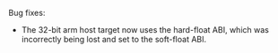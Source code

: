 Bug fixes:

* The 32-bit arm host target now uses the hard-float ABI, which was incorrectly
  being lost and set to the soft-float ABI.
